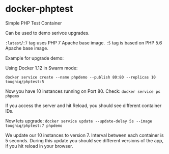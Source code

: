 # docker-phptest
Simple PHP Test Container

Can be used to demo serivce upgrades.

`:latest`/`:7` tag uses PHP 7 Apache base image.
`:5` tag is based on PHP 5.6 Apache base image.

Example for upgrade demo:

Using Docker 1.12 in Swarm mode:

`docker service create --name phpdemo --publish 80:80 --replicas 10 toughiq/phptest:5`

Now you have 10 instances running on Port 80. 
Check: `docker service ps phpemo`

If you access the server and hit Reload, you should
see different container IDs.

Now lets upgrade:
`docker service update --update-delay 5s --image toughiq/phptest:7 phpdemo`

We update our 10 instances to version 7. Interval between each container is 5 seconds.
During this update you should see different versions of the app, if you hit reload in your browser.

